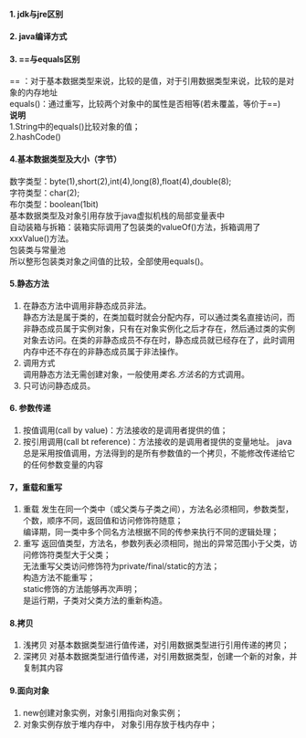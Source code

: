#### 1. jdk与jre区别
#### 2. java编译方式
#### 3. ==与equals区别
== ：对于基本数据类型来说，比较的是值，对于引用数据类型来说，比较的是对象的内存地址<br/>equals()：通过重写，比较两个对象中的属性是否相等(若未覆盖，等价于==)<br/>**说明**<br/>1.String中的equals()比较对象的值；<br/>2.hashCode()
#### 4.基本数据类型及大小（字节）
数字类型：byte(1),short(2),int(4),long(8),float(4),double(8);<br/>字符类型：char(2);<br/>布尔类型：boolean(1bit)<br/>基本数据类型及对象引用存放于java虚拟机栈的局部变量表中<br/>自动装箱与拆箱：装箱实际调用了包装类的valueOf()方法，拆箱调用了xxxValue()方法。<br/>包装类与常量池<br/>所以整形包装类对象之间值的比较，全部使用equals()。
#### 5.静态方法
1. 在静态方法中调用非静态成员非法。<br/>静态方法是属于类的，在类加载时就会分配内存，可以通过类名直接访问，而非静态成员属于实例对象，只有在对象实例化之后才存在，然后通过类的实例对象去访问。在类的非静态成员不存在时，静态成员就已经存在了，此时调用内存中还不存在的非静态成员属于非法操作。
2. 调用方式<br/>调用静态方法无需创建对象，一般使用*类名.方法名*的方式调用。
3. 只可访问静态成员。
#### 6. 参数传递
1. 按值调用(call by value)：方法接收的是调用者提供的值；
2. 按引用调用(call bt reference)：方法接收的是调用者提供的变量地址。
java总是采用按值调用，方法得到的是所有参数值的一个拷贝，不能修改传递给它的任何参数变量的内容
#### 7，重载和重写
1. 重载
   发生在同一个类中（或父类与子类之间），方法名必须相同，参数类型，个数，顺序不同，返回值和访问修饰符随意；<br/>编译期，同一类中多个同名方法根据不同的传参来执行不同的逻辑处理；
2. 重写
   返回值类型，方法名，参数列表必须相同，抛出的异常范围小于父类，访问修饰符类型大于父类；<br/>无法重写父类访问修饰符为private/final/static的方法；<br/>构造方法不能重写；<br/>static修饰的方法能够再次声明；<br/>是运行期，子类对父类方法的重新构造。
#### 8.拷贝
1. 浅拷贝
   对基本数据类型进行值传递，对引用数据类型进行引用传递的拷贝；
2. 深拷贝
   对基本数据类型进行值传递，对引用数据类型，创建一个新的对象，并复制其内容
#### 9.面向对象
1. new创建对象实例，对象引用指向对象实例；
2. 对象实例存放于堆内存中， 对象引用存放于栈内存中；